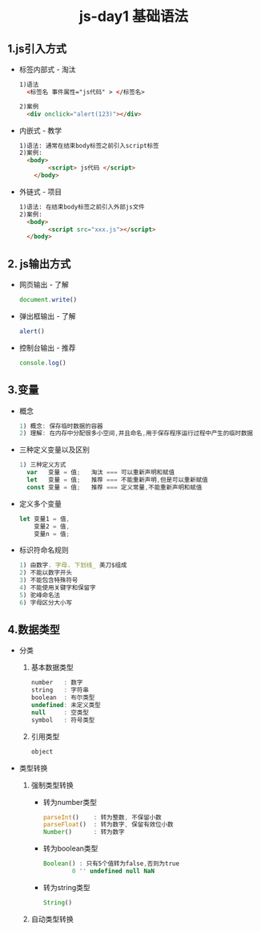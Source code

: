 <center><h1>js-day1 基础语法</h1></center>

## 1.js引入方式

- 标签内部式 - 淘汰

  ```html
  1)语法
  	<标签名 事件属性="js代码" > </标签名>
  
  2)案例
  	<div onclick="alert(123)"></div>
  ```

  

- 内嵌式 - 教学

  ```html
  1)语法: 通常在结束body标签之前引入script标签
  2)案例: 
  	<body>
          <script> js代码 </script>
      </body>
  ```

  

- 外链式 - 项目

  ```html
  1)语法: 在结束body标签之前引入外部js文件
  2)案例: 
  	<body>
          <script src="xxx.js"></script>    
  	</body>
  ```

  

## 2. js输出方式

- 网页输出 - 了解

  ```javascript
  document.write()
  ```

- 弹出框输出 - 了解

  ```js
  alert()
  ```

  

- 控制台输出 - 推荐

  ```js
  console.log()
  ```

## 3.变量

- 概念

  ```js
  1) 概念: 保存临时数据的容器
  2) 理解: 在内存中分配很多小空间,并且命名,用于保存程序运行过程中产生的临时数据
  ```

- 三种定义变量以及区别

  ```js
  1) 三种定义方式
  	var   变量 = 值;   淘汰 === 可以重新声明和赋值
  	let   变量 = 值;   推荐 === 不能重新声明,但是可以重新赋值
  	const 变量 = 值;   推荐 === 定义常量,不能重新声明和赋值
  ```

  

- 定义多个变量

  ```js
  let 变量1 = 值,
      变量2 = 值,
      变量n = 值;
  ```

  

- 标识符命名规则

  ```js
  1) 由数字. 字母. 下划线_ 美刀$组成
  2) 不能以数字开头
  3) 不能包含特殊符号
  4) 不能使用关键字和保留字
  5) 驼峰命名法
  6) 字母区分大小写
  ```

  

## 4.数据类型

- 分类

  1. 基本数据类型

     ```js
     number   : 数字
     string   : 字符串
     boolean  : 布尔类型
     undefined: 未定义类型
     null     : 空类型
     symbol   : 符号类型
     ```

     

  2. 引用类型

     ```js
     object
     ```

     

- 类型转换

  1. 强制类型转换

     - 转为number类型

       ```js
       parseInt()    : 转为整数, 不保留小数 
       parseFloat()  : 转为数字, 保留有效位小数
       Number()      : 转为数字
       ```

     - 转为boolean类型

       ```js
       Boolean() : 只有5个值转为false,否则为true   
       		   0 '' undefined null NaN 
       ```

       

     - 转为string类型

       ```js
       String()
       ```

       

  2. 自动类型转换